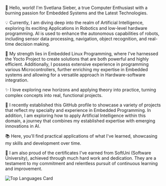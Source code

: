 🚀 Hello, world! I'm Svetlana Sieber, a true Computer Enthusiast with a burning passion for Embedded Systems and the Latest Technologies.

💡 Currently, I am diving deep into the realm of Artificial Intelligence, exploring its exciting Applications in Robotics and low-level hardware programming.
  AI is used to enhance the autonomous capabilities of robots, including sensor data processing, navigation, object recognition, and real-time decision making.

🔧 My strength lies in Embedded Linux Programming, where I've harnessed the Yocto Project to create solutions that are both powerful and highly efficient. 
Additionally, I possess extensive experience in programming various Microcontrollers, further enriching my expertise in Embedded systems and allowing for a versatile approach in Hardware-software integration.

✨ I love exploring new horizons and applying theory into practice, turning complex concepts into real, functional projects.

🌟 I recently established this GitHub profile to showcase a variety of projects that reflect my specialty and experience in Embedded Programming. In addition, I am exploring how to apply Artificial Intelligence within this domain, a journey that combines my established expertise with emerging innovations in AI.

📚 Here, you'll find practical applications of what I've learned, showcasing my skills and development over time.

🏅 I am also proud of the certificates I've earned from SoftUni (Software University), achieved through much hard work and dedication. They are a testament to my commitment and relentless pursuit of continuous learning and improvement.


![Top Languages Card](https://github-readme-stats.vercel.app/api/top-langs/?username=svetlanasieber&layout=compact)


